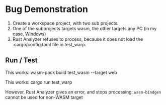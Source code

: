 # Bug Demonstration

1. Create a workspace project, with two sub projects.
2. One of the subprojects targets wasm, the other targets any PC (in my case, Windows)
3. Rust Analyzer refuses to process, because it does not load the .cargo/config.toml file in test_warp.

## Run / Test

This works:
wasm-pack build test_wasm --target web

This works:
cargo run test_warp

However, Rust Analyzer gives an error, and stops processing:
`wasm-bindgen` cannot be used for non-WASM target